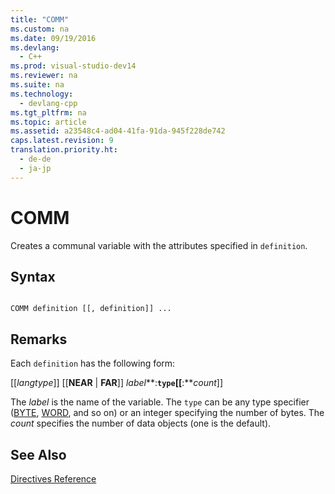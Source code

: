 ```yaml
---
title: "COMM"
ms.custom: na
ms.date: 09/19/2016
ms.devlang: 
  - C++
ms.prod: visual-studio-dev14
ms.reviewer: na
ms.suite: na
ms.technology: 
  - devlang-cpp
ms.tgt_pltfrm: na
ms.topic: article
ms.assetid: a23548c4-ad04-41fa-91da-945f228de742
caps.latest.revision: 9
translation.priority.ht: 
  - de-de
  - ja-jp
---
```

# COMM
Creates a communal variable with the attributes specified in `definition`.  
  
## Syntax  
  
```  
  
COMM definition [[, definition]] ...  
```  
  
## Remarks  
 Each `definition` has the following form:  
  
 [[*langtype*]] [[**NEAR** &#124; **FAR**]] *label***:**`type`[[**:***count*]]  
  
 The *label* is the name of the variable. The `type` can be any type specifier ([BYTE](../vs140/BYTE--MASM-.md), [WORD](../vs140/WORD.md), and so on) or an integer specifying the number of bytes. The *count* specifies the number of data objects (one is the default).  
  
## See Also  
 [Directives Reference](../vs140/Directives-Reference.md)